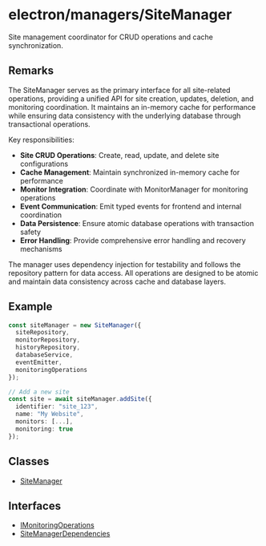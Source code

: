 # electron/managers/SiteManager

Site management coordinator for CRUD operations and cache synchronization.

## Remarks

The SiteManager serves as the primary interface for all site-related operations,
providing a unified API for site creation, updates, deletion, and monitoring
coordination. It maintains an in-memory cache for performance while ensuring
data consistency with the underlying database through transactional operations.

Key responsibilities:
- **Site CRUD Operations**: Create, read, update, and delete site configurations
- **Cache Management**: Maintain synchronized in-memory cache for performance
- **Monitor Integration**: Coordinate with MonitorManager for monitoring operations
- **Event Communication**: Emit typed events for frontend and internal coordination
- **Data Persistence**: Ensure atomic database operations with transaction safety
- **Error Handling**: Provide comprehensive error handling and recovery mechanisms

The manager uses dependency injection for testability and follows the repository
pattern for data access. All operations are designed to be atomic and maintain
data consistency across cache and database layers.

## Example

```typescript
const siteManager = new SiteManager({
  siteRepository,
  monitorRepository,
  historyRepository,
  databaseService,
  eventEmitter,
  monitoringOperations
});

// Add a new site
const site = await siteManager.addSite({
  identifier: "site_123",
  name: "My Website",
  monitors: [...],
  monitoring: true
});
```

## Classes

- [SiteManager](classes/SiteManager.md)

## Interfaces

- [IMonitoringOperations](interfaces/IMonitoringOperations.md)
- [SiteManagerDependencies](interfaces/SiteManagerDependencies.md)
